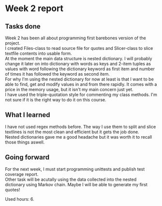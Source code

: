 # Week 2 report
## Tasks done
Week 2 has been all about programming first barebones version of the project. \
I created Files-class to read source file for quotes and Slicer-class to slice textfile contents into usable form. \
At the moment the main data structure is nested dictionary. I will probably change it later on into dictionary with words as keys and 2-item tuples as values with word following the dictionary keyword as first item and number of times it has followed the keyword as second item. \
For why I'm using the nested dictionary for now at least is that I want to be able to find, get and modify values in and from there rapidly. It comes with a price in the memory usage, but it isn't my main concern just yet. \
I have used the triple-quotation style for commenting my class methods. I'm not sure if it is the right way to do it on this course. 

## What I learned
I have not used regex methods before. The way I use them to split and slice textlines is not the most clean and efficient but it gets the job done. \
Nested dictionaries gave me a good headache but it was worth it to recall those things aswell. 

## Going forward
For the next week, I must start programming unittests and publish test coverage report. \
Other task will be acutally using the data collected into the nested dictionary using Markov chain. Maybe I will be able to generate my first quotes! 

Used hours: 6.
